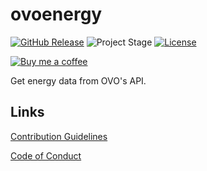 # ovoenergy

[![GitHub Release][releases-shield]][releases]
![Project Stage][project-stage-shield]
[![License][license-shield]](LICENSE.md)

[![Buy me a coffee][buymeacoffee-shield]][buymeacoffee]

Get energy data from OVO's API.

## Links

[Contribution Guidelines][CONTRIBUTING]

[Code of Conduct][CODE_OF_CONDUCT]

[buymeacoffee-shield]: https://www.buymeacoffee.com/assets/img/guidelines/download-assets-sm-2.svg
[buymeacoffee]: https://www.buymeacoffee.com/timmo
[CODE_OF_CONDUCT]: https://github.com/timmo001/ovoenergy/blob/master/.github/CODE_OF_CONDUCT.md
[CONTRIBUTING]: https://github.com/timmo001/ovoenergy/blob/master/.github/CONTRIBUTING.md
[license-shield]: https://img.shields.io/github/license/timmo001/ovoenergy.svg
[project-stage-shield]: https://img.shields.io/badge/project%20stage-beta-blue.svg
[pulls-shield]: https://img.shields.io/docker/pulls/timmo001/ovoenergy.svg
[releases-shield]: https://img.shields.io/github/release/timmo001/ovoenergy.svg
[releases]: https://github.com/timmo001/ovoenergy/releases
